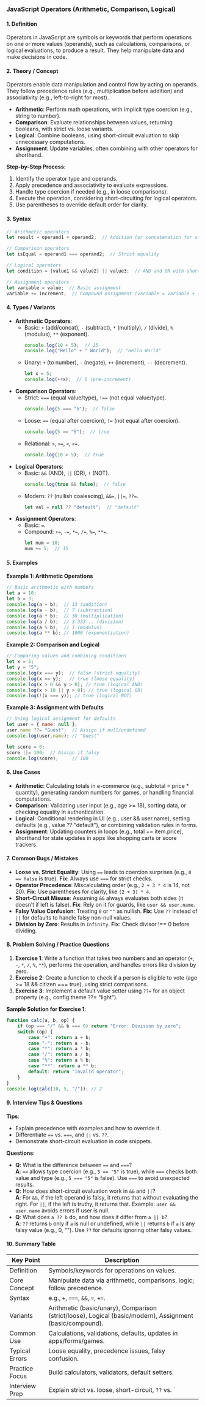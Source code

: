 ### JavaScript Operators (Arithmetic, Comparison, Logical)

#### 1. Definition
Operators in JavaScript are symbols or keywords that perform operations on one or more values (operands), such as calculations, comparisons, or logical evaluations, to produce a result. They help manipulate data and make decisions in code.

#### 2. Theory / Concept
Operators enable data manipulation and control flow by acting on operands. They follow precedence rules (e.g., multiplication before addition) and associativity (e.g., left-to-right for most).  
- **Arithmetic**: Perform math operations, with implicit type coercion (e.g., string to number).  
- **Comparison**: Evaluate relationships between values, returning booleans, with strict vs. loose variants.  
- **Logical**: Combine booleans, using short-circuit evaluation to skip unnecessary computations.  
- **Assignment**: Update variables, often combining with other operators for shorthand.  

**Step-by-Step Process**:  
1. Identify the operator type and operands.  
2. Apply precedence and associativity to evaluate expressions.  
3. Handle type coercion if needed (e.g., in loose comparisons).  
4. Execute the operation, considering short-circuiting for logical operators.  
5. Use parentheses to override default order for clarity.

#### 3. Syntax
```javascript
// Arithmetic operators
let result = operand1 + operand2;  // Addition (or concatenation for strings)

// Comparison operators
let isEqual = operand1 === operand2;  // Strict equality

// Logical operators
let condition = (value1 && value2) || value3;  // AND and OR with short-circuit

// Assignment operators
let variable = value;  // Basic assignment
variable += increment;  // Compound assignment (variable = variable + increment)
```

#### 4. Types / Variants
- **Arithmetic Operators**:  
  - Basic: `+` (add/concat), `-` (subtract), `*` (multiply), `/` (divide), `%` (modulus), `**` (exponent).  
    ```javascript
    console.log(10 + 5);  // 15
    console.log("Hello" + " World");  // "Hello World"
    ```
  - Unary: `+` (to number), `-` (negate), `++` (increment), `--` (decrement).  
    ```javascript
    let x = 5;
    console.log(++x);  // 6 (pre-increment)
    ```
- **Comparison Operators**:  
  - Strict: `===` (equal value/type), `!==` (not equal value/type).  
    ```javascript
    console.log(5 === "5");  // false
    ```
  - Loose: `==` (equal after coercion), `!=` (not equal after coercion).  
    ```javascript
    console.log(5 == "5");  // true
    ```
  - Relational: `>`, `>=`, `<`, `<=`.  
    ```javascript
    console.log(10 > 5);  // true
    ```
- **Logical Operators**:  
  - Basic: `&&` (AND), `||` (OR), `!` (NOT).  
    ```javascript
    console.log(true && false);  // false
    ```
  - Modern: `??` (nullish coalescing), `&&=`, `||=`, `??=`.  
    ```javascript
    let val = null ?? "default";  // "default"
    ```
- **Assignment Operators**:  
  - Basic: `=`.  
  - Compound: `+=`, `-=`, `*=`, `/=`, `%=`, `**=`.  
    ```javascript
    let num = 10;
    num += 5;  // 15
    ```

#### 5. Examples
**Example 1: Arithmetic Operations**  
```javascript
// Basic arithmetic with numbers
let a = 10;
let b = 3;
console.log(a + b);  // 13 (addition)
console.log(a - b);  // 7 (subtraction)
console.log(a * b);  // 30 (multiplication)
console.log(a / b);  // 3.333... (division)
console.log(a % b);  // 1 (modulus)
console.log(a ** b); // 1000 (exponentiation)
```

**Example 2: Comparison and Logical**  
```javascript
// Comparing values and combining conditions
let x = 5;
let y = "5";
console.log(x === y);  // false (strict equality)
console.log(x == y);   // true (loose equality)
console.log(x > 0 && y > 0); // true (logical AND)
console.log(x > 10 || y > 0); // true (logical OR)
console.log(!(x === y)); // true (logical NOT)
```

**Example 3: Assignment with Defaults**  
```javascript
// Using logical assignment for defaults
let user = { name: null };
user.name ??= "Guest";  // Assign if null/undefined
console.log(user.name); // "Guest"

let score = 0;
score ||= 100;  // Assign if falsy
console.log(score);     // 100
```

#### 6. Use Cases
- **Arithmetic**: Calculating totals in e-commerce (e.g., subtotal = price * quantity), generating random numbers for games, or handling financial computations.  
- **Comparison**: Validating user input (e.g., age >= 18), sorting data, or checking equality in authentication.  
- **Logical**: Conditional rendering in UI (e.g., user && user.name), setting defaults (e.g., value ?? "default"), or combining validation rules in forms.  
- **Assignment**: Updating counters in loops (e.g., total += item.price), shorthand for state updates in apps like shopping carts or score trackers.

#### 7. Common Bugs / Mistakes
- **Loose vs. Strict Equality**: Using `==` leads to coercion surprises (e.g., `0 == false` is true). **Fix**: Always use `===` for strict checks.  
- **Operator Precedence**: Miscalculating order (e.g., `2 + 3 * 4` is 14, not 20). **Fix**: Use parentheses for clarity, like `(2 + 3) * 4`.  
- **Short-Circuit Misuse**: Assuming `&&` always evaluates both sides (it doesn’t if left is false). **Fix**: Rely on it for guards, like `user && user.name`.  
- **Falsy Value Confusion**: Treating `0` or `""` as nullish. **Fix**: Use `??` instead of `||` for defaults to handle falsy non-null values.  
- **Division by Zero**: Results in `Infinity`. **Fix**: Check divisor !== 0 before dividing.

#### 8. Problem Solving / Practice Questions
1. **Exercise 1**: Write a function that takes two numbers and an operator (`+`, `-`, `*`, `/`, `%`, `**`), performs the operation, and handles errors like division by zero.  
2. **Exercise 2**: Create a function to check if a person is eligible to vote (age >= 18 && citizen === true), using strict comparisons.  
3. **Exercise 3**: Implement a default value setter using `??=` for an object property (e.g., config.theme ??= "light").

**Sample Solution for Exercise 1**:  
```javascript
function calc(a, b, op) {
    if (op === "/" && b === 0) return "Error: Division by zero";
    switch (op) {
        case "+": return a + b;
        case "-": return a - b;
        case "*": return a * b;
        case "/": return a / b;
        case "%": return a % b;
        case "**": return a ** b;
        default: return "Invalid operator";
    }
}
console.log(calc(10, 5, "/")); // 2
```

#### 9. Interview Tips & Questions
**Tips**:  
- Explain precedence with examples and how to override it.  
- Differentiate `==` vs. `===`, and `||` vs. `??`.  
- Demonstrate short-circuit evaluation in code snippets.  

**Questions**:  
- **Q**: What is the difference between `==` and `===`?  
  **A**: `==` allows type coercion (e.g., `5 == "5"` is true), while `===` checks both value and type (e.g., `5 === "5"` is false). Use `===` to avoid unexpected results.  
- **Q**: How does short-circuit evaluation work in `&&` and `||`?  
  **A**: For `&&`, if the left operand is falsy, it returns that without evaluating the right. For `||`, if the left is truthy, it returns that. Example: `user && user.name` avoids errors if user is null.  
- **Q**: What does `a ?? b` do, and how does it differ from `a || b`?  
  **A**: `??` returns `b` only if `a` is null or undefined, while `||` returns `b` if `a` is any falsy value (e.g., 0, ""). Use `??` for defaults ignoring other falsy values.

#### 10. Summary Table
| Key Point            | Description |
|----------------------|-------------|
| Definition           | Symbols/keywords for operations on values. |
| Core Concept         | Manipulate data via arithmetic, comparisons, logic; follow precedence. |
| Syntax               | e.g., `+`, `===`, `&&`, `=`, `+=`. |
| Variants             | Arithmetic (basic/unary), Comparison (strict/loose), Logical (basic/modern), Assignment (basic/compound). |
| Common Use           | Calculations, validations, defaults, updates in apps/forms/games. |
| Typical Errors       | Loose equality, precedence issues, falsy confusion. |
| Practice Focus       | Build calculators, validators, default setters. |
| Interview Prep       | Explain strict vs. loose, short-circuit, `??` vs. `||`.
